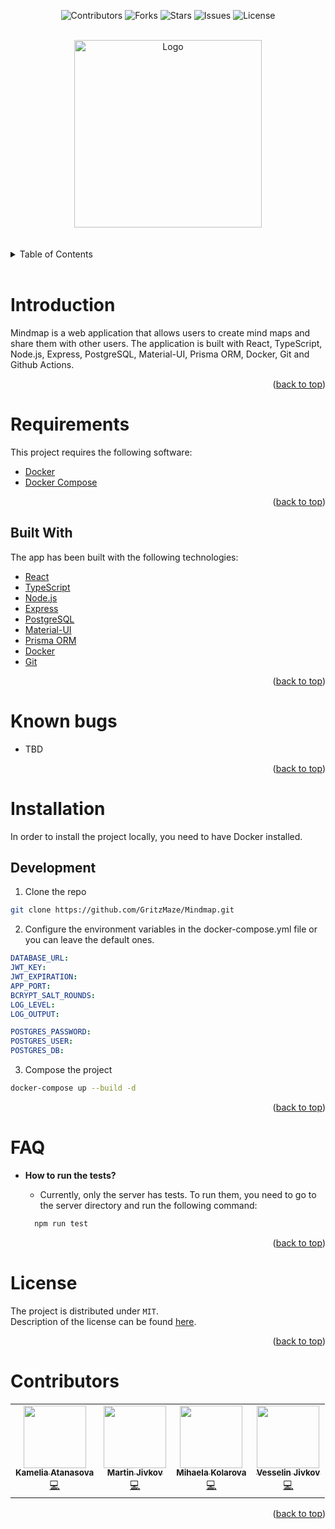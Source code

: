 <div id="top"></div>

<div align="center">

![Contributors](https://img.shields.io/badge/contributors-4-brightgreen)
![Forks](https://img.shields.io/badge/forks-0-blue)
![Stars](https://img.shields.io/badge/stars-0-blue)
![Issues](https://img.shields.io/badge/issues-0%20open-yellow)
![License](https://img.shields.io/badge/license-MIT-green)

 </div>

<!-- PROJECT LOGO -->
<br />
<div align="center">
  <a href="#">
  <picture>
    <source media="(prefers-color-scheme: dark)" srcset="https://i.imgur.com/KyDgAFI.png">
    <source media="(prefers-color-scheme: light)" srcset="https://i.imgur.com/WoKCj3e.png">
    <img src="https://i.imgur.com/KyDgAFI.png" alt="Logo" width="" height="300">
    </picture>
  </a>
</div>
<br>
<br>
<!-- TABLE OF CONTENTS -->
<details>
  <summary>Table of Contents</summary>
  <ol>
    <li>
      <a href="#introduction">Introduction</a>
      <ul>
        <li><a href="#requirements">Requirements</a></li>
        <li><a href="#built-with">Built With</a></li>
        <li><a href="#known-bugs">Known Bugs</a></li>
      </ul>
    </li>
    <li>
      <a href="#installation">Installation</a>
      <ul>
        <li><a href="#development">Development</a></li>
      </ul>
    </li>
    <li><a href="#faq">FAQ</a></li>
    <li><a href="#license">License</a></li>
    <li><a href="#contributors">Contributors</a></li>
  </ol>
</details>

<br>
<!-- Introduction -->

# Introduction

Mindmap is a web application that allows users to create mind maps and share them with other users. The application is built with React, TypeScript, Node.js, Express, PostgreSQL, Material-UI, Prisma ORM, Docker, Git and Github Actions.

<div align="right"><p align="right">(<a href="#top">back to top</a>)</p></div>

# Requirements

This project requires the following software:

- [Docker](https://www.docker.com/)
- [Docker Compose](https://docs.docker.com/compose/)

<div align="right"><p align="right">(<a href="#top">back to top</a>)</p></div>

## Built With

The app has been built with the following technologies:

- [React](https://reactjs.org/)
- [TypeScript](https://www.typescriptlang.org/)
- [Node.js](https://nodejs.org/)
- [Express](https://expressjs.com/)
- [PostgreSQL](https://www.postgresql.org/)
- [Material-UI](https://material-ui.com/)
- [Prisma ORM](https://prisma.io/)
- [Docker](https://www.docker.com/)
- [Git](https://git-scm.com/)

<div align="right"><p align="right">(<a href="#top">back to top</a>)</p></div>

# Known bugs

- TBD
<div align="right"><p align="right">(<a href="#top">back to top</a>)</p></div>

<!-- GETTING STARTED -->

# Installation

In order to install the project locally, you need to have Docker installed.

## Development

1. Clone the repo

```sh
git clone https://github.com/GritzMaze/Mindmap.git
```

2. Configure the environment variables in the docker-compose.yml file or you can leave the default ones.

```yml
DATABASE_URL:
JWT_KEY:
JWT_EXPIRATION: 
APP_PORT: 
BCRYPT_SALT_ROUNDS:
LOG_LEVEL: 
LOG_OUTPUT:

POSTGRES_PASSWORD:
POSTGRES_USER:
POSTGRES_DB:
```

3. Compose the project

```sh
docker-compose up --build -d
```

<div align="right"><p align="right">(<a href="#top">back to top</a>)</p></div>

# FAQ

- **How to run the tests?**

  - Currently, only the server has tests. To run them, you need to go to the server directory and run the following command:

  ```sh
    npm run test
    ```

<div align="right"><p align="right">(<a href="#top">back to top</a>)</p></div>

# License

The project is distributed under `MIT`. <br/>
Description of the license can be found [here](https://opensource.org/licenses/MIT).

<div align="right"><p align="right">(<a href="#top">back to top</a>)</p></div>

# Contributors

<table>
  <tr>
    <td align="center"><a href="https://github.com/Kamelia24"><img src="https://i.imgur.com/5XntyAW.jpg" width="100px;" alt=""/><br /><sub><b>Kamelia Atanasova</b></sub></a><br /> <a href="#" title="Student">💻</a></td>
    <td align="center"><a href="https://github.com/Martimbuka"><img src="https://i.imgur.com/5XntyAW.jpg" width="100px;" alt=""/><br /><sub><b>Martin Jivkov</b></sub></a><br /> <a href="#" title="Student">💻</a></td>
    <td align="center"><a href="https://github.com/mihaylovak"><img src="https://i.imgur.com/5XntyAW.jpg" width="100px;" alt=""/><br /><sub><b>Mihaela Kolarova</b></sub></a><br /> <a href="#" title="Student">💻</a></td>
    <td align="center"><a href="https://github.com/GritzMaze"><img src="https://i.imgur.com/5XntyAW.jpg" width="100px;" alt=""/><br /><sub><b>Vesselin Jivkov</b></sub></a><br /> <a href="#" title="Student">💻</a></td>
    </tr>
</table>

<div align="right"><p align="right">(<a href="#top">back to top</a>)</p></div>
